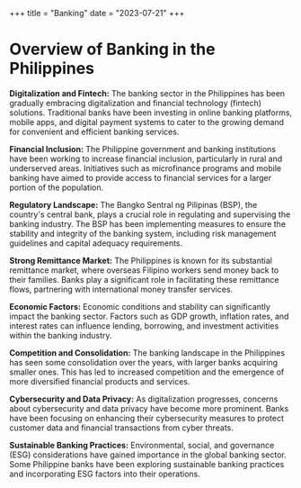 +++
title = "Banking"
date = "2023-07-21"
+++
# Overview of Banking in the Philippines

**Digitalization and Fintech:** The banking sector in the Philippines has been gradually embracing digitalization and financial technology (fintech) solutions. Traditional banks have been investing in online banking platforms, mobile apps, and digital payment systems to cater to the growing demand for convenient and efficient banking services.

**Financial Inclusion:** The Philippine government and banking institutions have been working to increase financial inclusion, particularly in rural and underserved areas. Initiatives such as microfinance programs and mobile banking have aimed to provide access to financial services for a larger portion of the population.

**Regulatory Landscape:** The Bangko Sentral ng Pilipinas (BSP), the country's central bank, plays a crucial role in regulating and supervising the banking industry. The BSP has been implementing measures to ensure the stability and integrity of the banking system, including risk management guidelines and capital adequacy requirements.

**Strong Remittance Market:** The Philippines is known for its substantial remittance market, where overseas Filipino workers send money back to their families. Banks play a significant role in facilitating these remittance flows, partnering with international money transfer services.

**Economic Factors:** Economic conditions and stability can significantly impact the banking sector. Factors such as GDP growth, inflation rates, and interest rates can influence lending, borrowing, and investment activities within the banking industry.

**Competition and Consolidation:** The banking landscape in the Philippines has seen some consolidation over the years, with larger banks acquiring smaller ones. This has led to increased competition and the emergence of more diversified financial products and services.

**Cybersecurity and Data Privacy:** As digitalization progresses, concerns about cybersecurity and data privacy have become more prominent. Banks have been focusing on enhancing their cybersecurity measures to protect customer data and financial transactions from cyber threats.

**Sustainable Banking Practices:** Environmental, social, and governance (ESG) considerations have gained importance in the global banking sector. Some Philippine banks have been exploring sustainable banking practices and incorporating ESG factors into their operations.